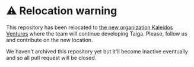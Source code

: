 ⚠️ Relocation warning
=====================

This repository has been relocated to [the new organization Kaleidos Ventures](https://github.com/kaleidos-ventures/taiga-html-editor/) where the team will continue developing Taiga. Please, follow us and contribute on the new location.

We haven't archived this repository yet but it'll become inactive eventually and so all pull request will be closed.
